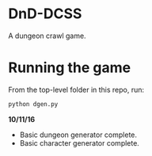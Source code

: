 # DnD-DCSS

A dungeon crawl game.

# Running the game

From the top-level folder in this repo, run:

```python
python dgen.py
```

**10/11/16**
 - Basic dungeon generator complete.
 - Basic character generator complete.

